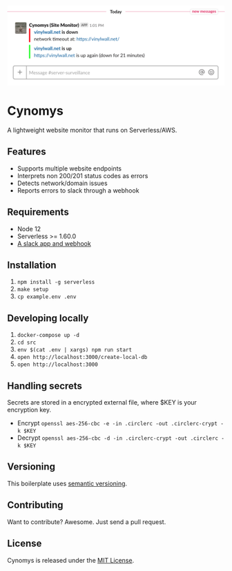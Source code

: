 ![Cynomys](https://raw.githubusercontent.com/marteinn/Cynomys/develop/img/slack-example.png)

# Cynomys

A lightweight website monitor that runs on Serverless/AWS.


## Features

- Supports multiple website endpoints
- Interprets non 200/201 status codes as errors
- Detects network/domain issues
- Reports errors to slack through a webhook


## Requirements

- Node 12
- Serverless >= 1.60.0
- [A slack app and webhook](https://api.slack.com/incoming-webhooks#create_a_webhook)


## Installation

1. `npm install -g serverless`
2. `make setup`
3. `cp example.env .env`


## Developing locally

1. `docker-compose up -d`
1. `cd src`
1. `env $(cat .env | xargs) npm run start`
1. `open http://localhost:3000/create-local-db`
1. `open http://localhost:3000`


## Handling secrets

Secrets are stored in a encrypted external file, where $KEY is your encryption key.

- Encrypt `openssl aes-256-cbc -e -in .circlerc -out .circlerc-crypt -k $KEY`
- Decrypt `openssl aes-256-cbc -d -in .circlerc-crypt -out .circlerc -k $KEY`


## Versioning

This boilerplate uses [semantic versioning](http://semver.org/).


## Contributing

Want to contribute? Awesome. Just send a pull request.


## License

Cynomys is released under the [MIT License](http://www.opensource.org/licenses/MIT).
